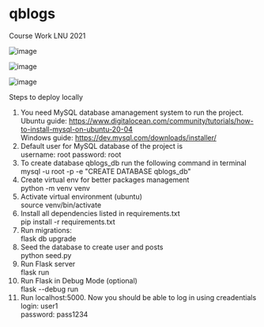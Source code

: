 # qblogs
Course Work LNU 2021

![image](https://github.com/graveetone/qblogs/assets/98279909/338185f1-b1f1-4c33-9451-165a4c573a7b)

![image](https://github.com/graveetone/qblogs/assets/98279909/0f824833-5339-48ce-9896-9b9a25d4457b)

![image](https://github.com/graveetone/qblogs/assets/98279909/68a5f5bb-c97a-4b6b-887b-0a6fe1b924f3)

Steps to deploy locally
1. You need MySQL database amanagement system to run the project.
   <br>
   Ubuntu guide: https://www.digitalocean.com/community/tutorials/how-to-install-mysql-on-ubuntu-20-04
   <br>
   Windows guide: https://dev.mysql.com/downloads/installer/
2. Default user for MySQL database of the project is
   <br>
   username: root
   password: root
3. To create database qblogs_db run the following command in terminal
   <br>
   mysql -u root -p -e "CREATE DATABASE qblogs_db"
   <br>
4. Create virtual env for better packages management
   <br>
   python -m venv venv
   <br>
5. Activate virtual environment (ubuntu)
   <br>
   source venv/bin/activate
   <br>
6. Install all dependencies listed in requirements.txt
   <br>
   pip install -r requirements.txt
   <br>
7. Run migrations:
   <br>
   flask db upgrade
   <br>
8. Seed the database to create user and posts
   <br>
   python seed.py
   <br>
9. Run Flask server
   <br>
   flask run
   <br>
10. Run Flask in Debug Mode (optional)
    <br>
    flask --debug run
    <br>
12. Run localhost:5000. Now you should be able to log in using creadentials
    <br>
    login: user1
    <br>
    password: pass1234
